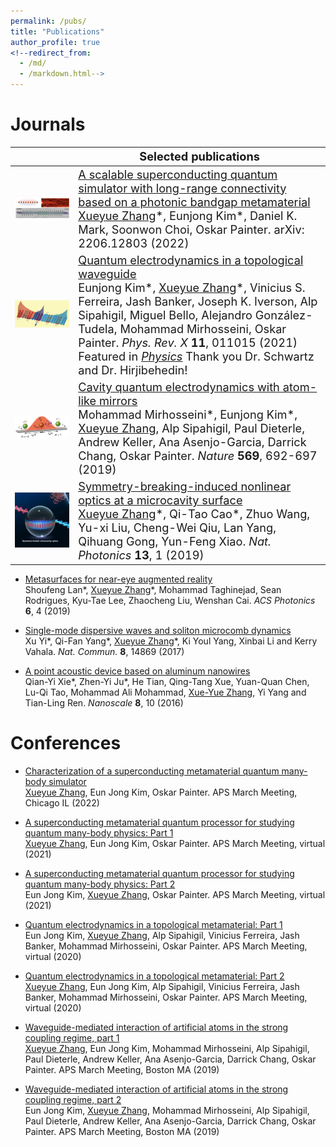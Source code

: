 ```yaml
---
permalink: /pubs/
title: "Publications"
author_profile: true
<!--redirect_from: 
  - /md/
  - /markdown.html-->
---
```

# Journals

| | <span style="font-size:1.3em"> Selected publications </span>|
|---| -----|
|<img src='/images/logo_MMSimulator.png' width=600>|<span style="font-size:1.3em">[A scalable superconducting quantum simulator with long-range connectivity based on a photonic bandgap metamaterial](https://arxiv.org/abs/2206.12803) <br> <ins>Xueyue Zhang</ins>\*, Eunjong Kim\*,  Daniel K. Mark, Soonwon Choi, Oskar Painter. arXiv: 2206.12803 (2022)|
|<img src='/images/topo.png' width=600>|<span style="font-size:1.3em">[Quantum electrodynamics in a topological waveguide](https://doi.org/10.1103/PhysRevX.11.011015) <br> Eunjong Kim\*, <ins>Xueyue Zhang</ins>\*, Vinicius S. Ferreira, Jash Banker, Joseph K. Iverson, Alp Sipahigil, Miguel Bello, Alejandro González-Tudela, Mohammad Mirhosseini, Oskar Painter. _Phys. Rev. X_ **11**, 011015 (2021) <br> Featured in [_Physics_](https://physics.aps.org/articles/v14/11) Thank you Dr. Schwartz and Dr. Hirjibehedin! </span>|
|<img src='/images/magic.png' width=600>|<span style="font-size:1.3em"> [Cavity quantum electrodynamics with atom-like mirrors](https://doi.org/10.1038/s41586-019-1196-1) <br> Mohammad Mirhosseini\*,  Eunjong Kim\*,  <ins>Xueyue Zhang</ins>,  Alp Sipahigil,  Paul Dieterle,  Andrew Keller,  Ana Asenjo-Garcia,  Darrick Chang,  Oskar Painter. _Nature_ **569**, 692-697 (2019)</span>|
|<img src='/images/symmetry.JPG' width=600>|<span style="font-size:1.3em">[Symmetry-breaking-induced nonlinear optics at a microcavity surface](https://doi.org/10.1038/s41566-018-0297-y) <br> <ins>Xueyue Zhang</ins>\*, Qi-Tao Cao\*, Zhuo Wang, Yu-xi Liu, Cheng-Wei Qiu, Lan Yang, Qihuang Gong, Yun-Feng Xiao. _Nat. Photonics_ **13**, 1 (2019)</span>|



* [Metasurfaces for near-eye augmented reality](https://doi.org/10.1021/acsphotonics.9b00180) <br> Shoufeng Lan\*, <ins>Xueyue Zhang</ins>\*, Mohammad Taghinejad, Sean Rodrigues, Kyu-Tae Lee, Zhaocheng Liu,
Wenshan Cai. _ACS Photonics_ **6**, 4 (2019)


* [Single-mode dispersive waves and soliton microcomb dynamics](https://doi.org/10.1038/ncomms14869) <br> Xu Yi\*, Qi-Fan Yang\*, <ins>Xueyue Zhang</ins>\*, Ki Youl Yang, Xinbai Li and Kerry Vahala. _Nat. Commun._ **8**, 14869 (2017)

* [A point acoustic device based on aluminum nanowires](https://doi.org/10.1039/C5NR06999H) <br> Qian-Yi Xie\*, Zhen-Yi Ju\*, He Tian, Qing-Tang Xue, Yuan-Quan Chen, Lu-Qi Tao, Mohammad Ali Mohammad,
<ins>Xue-Yue Zhang</ins>, Yi Yang and Tian-Ling Ren. _Nanoscale_ **8**, 10 (2016)

# Conferences
* [Characterization of a superconducting metamaterial quantum many-body simulator](https://meetings.aps.org/Meeting/MAR22/Session/N41.6) <br> <ins>Xueyue Zhang</ins>, Eun Jong Kim, Oskar Painter. APS March Meeting, Chicago IL (2022)

*  [A superconducting metamaterial quantum processor for studying quantum many-body physics: Part 1](https://meetings.aps.org/Meeting/MAR21/Session/B30.4) <br> <ins>Xueyue Zhang</ins>, Eun Jong Kim, Oskar Painter. APS March Meeting, virtual (2021)
*  [A superconducting metamaterial quantum processor for studying quantum many-body physics: Part 2](https://meetings.aps.org/Meeting/MAR21/Session/B30.5) <br> Eun Jong Kim, <ins>Xueyue Zhang</ins>, Oskar Painter. APS March Meeting, virtual (2021)

*  [Quantum electrodynamics in a topological metamaterial: Part 1](https://meetings.aps.org/Meeting/MAR20/Session/A07.2) <br> Eun Jong Kim, <ins>Xueyue Zhang</ins>, Alp Sipahigil, Vinicius Ferreira, Jash Banker, Mohammad Mirhosseini, Oskar Painter. APS March Meeting, virtual (2020)
*  [Quantum electrodynamics in a topological metamaterial: Part 2](https://meetings.aps.org/Meeting/MAR20/Session/A07.3) <br> <ins>Xueyue Zhang</ins>, Eun Jong Kim, Alp Sipahigil, Vinicius Ferreira, Jash Banker, Mohammad Mirhosseini, Oskar Painter. APS March Meeting, virtual (2020)
*  [Waveguide-mediated interaction of artificial atoms in the strong coupling regime, part 1](https://meetings.aps.org/Meeting/MAR19/Session/B26.02) <br> <ins>Xueyue Zhang</ins>, Eun Jong Kim, Mohammad Mirhosseini, Alp Sipahigil, Paul Dieterle, Andrew Keller, Ana Asenjo-Garcia, Darrick Chang, Oskar Painter. APS March Meeting, Boston MA (2019)
*  [Waveguide-mediated interaction of artificial atoms in the strong coupling regime, part 2](https://meetings.aps.org/Meeting/MAR19/Session/B26.03) <br> Eun Jong Kim, <ins>Xueyue Zhang</ins>, Mohammad Mirhosseini, Alp Sipahigil, Paul Dieterle, Andrew Keller, Ana Asenjo-Garcia, Darrick Chang, Oskar Painter. APS March Meeting, Boston MA (2019)